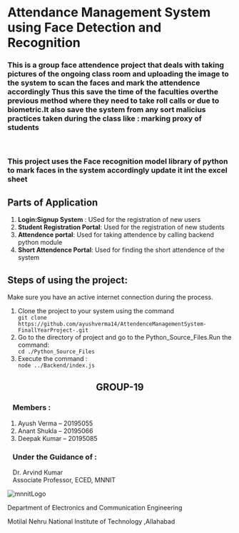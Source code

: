 <h1>Attendance Management System using Face Detection and Recognition</h1>

<h3> This is a group face attendence project that deals with taking pictures of the ongoing class room and uploading the image to the system to scan the faces and mark the attendence accordingly 
Thus this save the time of the faculties overthe previous method where they need to take roll calls or due to biometric.It also save the system from any sort malicius practices taken during the class like : marking proxy of students
</h3>

</br>
<h3> This project uses the  Face recognition model library of python to mark faces in the system accordingly update it int the excel sheet</h3>
<h2><b>Parts of Application</b></h2>
<ol>
<li> <b>Login:Signup System</b> : USed for the registration of new users</li>
<li> <b>Student Registration Portal</b>: Used for the registration of new students </li>
<li> <b>Attendence portal</b>: Used for taking attendence by calling backend python module</li>
<li> <b>Short Attendence Portal</b>: Used for finding the short attendence of the system </li>

</ol>
<h2> Steps of using the project:</h2>
Make sure you have an active internet connection during the process.
<ol>
<li>Clone the project to your system using the command
<code>
git clone https://github.com/ayushverma14/AttendenceManagementSystem-FinallYearProject-.git
</code>
</li>

<li>Go to the directory of project and go to the Python_Source_Files.Run the command:
<code>
cd ./Python_Source_Files
</code>
</li>
<li>Execute the command :
<code>
node ../Backend/index.js
</code>
</li>

</ol>

<h2 align="center">GROUP-19</h2>
<h3> &nbsp &nbspMembers : </h3>
<ol type="1">
<li>Ayush Verma – 20195055</li>
<li>Anant Shukla – 20195066</li>
<li>Deepak Kumar – 20195085</li>
</ol>
<h3>&nbsp &nbspUnder the Guidance of :</h3>
<p>&nbsp &nbspDr. Arvind Kumar<br>
&nbsp &nbspAssociate Professor, ECED, MNNIT</p>
<img src="https://user-images.githubusercontent.com/56294275/204123006-e413fdc1-c1c1-4442-9d2e-30b5fbc4ea15.png" alt="mnnitLogo" align: "center">

<p>Department of Electronics and Communication Engineering</p>
<p>Motilal Nehru National Institute of Technology ,Allahabad</p>
